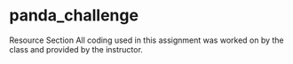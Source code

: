 # panda_challenge
Resource Section
        All coding used in this assignment was worked on by the class and provided by the instructor.
